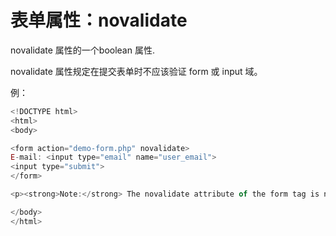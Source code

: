 # 表单属性：novalidate

novalidate 属性的一个boolean 属性.

novalidate 属性规定在提交表单时不应该验证 form 或 input 域。

例：

```javascript
<!DOCTYPE html>
<html>
<body>

<form action="demo-form.php" novalidate>
E-mail: <input type="email" name="user_email">
<input type="submit">
</form>

<p><strong>Note:</strong> The novalidate attribute of the form tag is not supported in Internet Explorer 9 and earlier versions, or in Safari.</p>

</body>
</html>
```